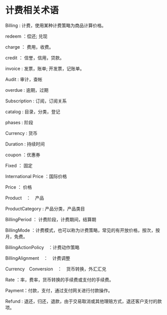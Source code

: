 计费相关术语
================

Billing : 计费，使用某种计费策略为商品计算价格。

redeem ：偿还; 兑现

charge ： 费用，收费。

credit ： 信誉，信用，贷款。

invoice : 发票，账单; 开发票，记账单。

Audit : 审计，查帐

overdue : 逾期，过期

Subscription : 订阅，订阅关系

catalog : 目录，分类，登记

phases : 阶段

Currency : 货币

Duration : 持续时间

coupon ：优惠券

Fixed ： 固定

International Price ：国际价格

Price ： 价格

Product　：　产品

ProductCategory : 产品分类，产品类目

BillingPeriod ： 计费阶段，计费期间，结算期

BillingMode ：计费模式，也可以称为计费策略，常见的有开放价格，按次，按月，免费。

BillingActionPolicy　：计费动作策略

BillingAlignment　：　计费调整

Currency　Conversion　：　货币转换，外汇汇兑

Rate ：率，费率，货币转换的手续费或支付的手续费。

Payment：付款，支付，通过支付网关进行付款操作。

Refund : 退还，归还，退款，由于交易取消或其他理赔方式，退还客户支付的款项。






